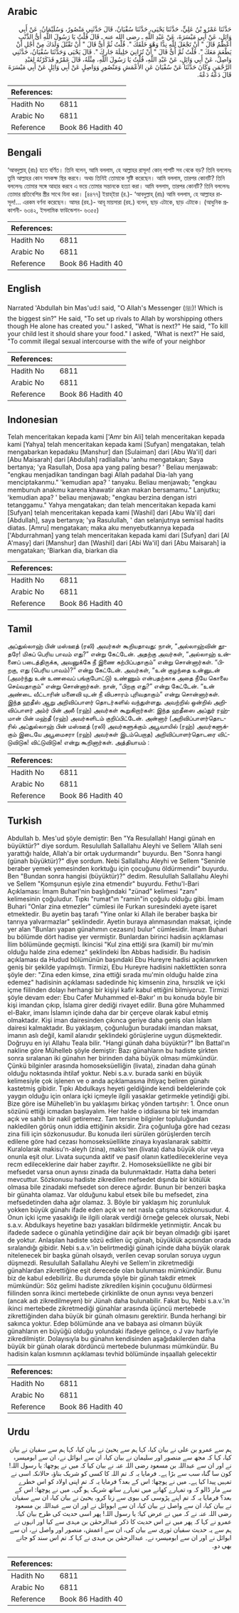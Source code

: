 ## Arabic


<div dir="rtl" lang="ar" style={{fontSize:'larger',backgroundColor:'#f8f9fa',padding:20}}>
حَدَّثَنَا عَمْرُو بْنُ عَلِيٍّ، حَدَّثَنَا يَحْيَى، حَدَّثَنَا سُفْيَانُ، قَالَ حَدَّثَنِي مَنْصُورٌ، وَسُلَيْمَانُ، عَنْ أَبِي وَائِلٍ، عَنْ أَبِي مَيْسَرَةَ، عَنْ عَبْدِ اللَّهِ ـ رضى الله عنه ـ قَالَ قُلْتُ يَا رَسُولَ اللَّهِ أَىُّ الذَّنْبِ أَعْظَمُ قَالَ ‏"‏ أَنْ تَجْعَلَ لِلَّهِ نِدًّا وَهْوَ خَلَقَكَ ‏"‏‏.‏ قُلْتُ ثُمَّ أَىٌّ قَالَ ‏"‏ أَنْ تَقْتُلَ وَلَدَكَ مِنْ أَجْلِ أَنْ يَطْعَمَ مَعَكَ ‏"‏‏.‏ قُلْتُ ثُمَّ أَىٌّ قَالَ ‏"‏ أَنْ تُزَانِيَ حَلِيلَةَ جَارِكَ ‏"‏‏.‏ قَالَ يَحْيَى وَحَدَّثَنَا سُفْيَانُ، حَدَّثَنِي وَاصِلٌ، عَنْ أَبِي وَائِلٍ، عَنْ عَبْدِ اللَّهِ، قُلْتُ يَا رَسُولَ اللَّهِ، مِثْلَهُ، قَالَ عَمْرٌو فَذَكَرْتُهُ لِعَبْدِ الرَّحْمَنِ وَكَانَ حَدَّثَنَا عَنْ سُفْيَانَ عَنِ الأَعْمَشِ وَمَنْصُورٍ وَوَاصِلٍ عَنْ أَبِي وَائِلٍ عَنْ أَبِي مَيْسَرَةَ قَالَ دَعْهُ دَعْهُ‏.‏
</div>
<div style={{backgroundColor:'#f8f9fa',padding:20, marginBottom: 10}}><table> <thead> <tr> <th>References:</th> <th></th> </tr> </thead> <tbody><tr><td>Hadith No</td><td>6811</td></tr><tr><td>Arabic No</td><td>6811</td></tr><tr><td>Reference</td><td>Book 86 Hadith 40</td></tr></tbody></table></div>

## Bengali


<div dir="ltr" lang="bn" style={{fontSize:'larger',backgroundColor:'#f8f9fa',padding:20}}>
‘আবদুল্লাহ্ (রাঃ) হতে বর্ণিত। তিনি বলেন, আমি বললাম, হে আল্লাহর রাসূল! কোন্ পাপটি সব থেকে বড়? তিনি বললেনঃ তুমি আল্লাহর কোন সমকক্ষ স্থির করবে। অথচ তিনিই তোমাকে সৃষ্টি করেছেন। আমি বললাম, তারপর কোনটি? তিনি বললেনঃ তোমার সঙ্গে আহার করবে এ ভয়ে তোমার সন্তানকে হত্যা করা। আমি বললাম, তারপর কোনটি? তিনি বললেনঃ তোমার প্রতিবেশির স্ত্রীর সাথে যিনা করা। [৪৪৭৭] ইয়াহ্ইয়া (র.)- ‘আবদুল্লাহ্ (রাঃ) আমি বললাম, হে আল্লাহর রাসূল!... এরকম বর্ণনা করেছেন। আমর (রহ.)- আবূ মায়সারা (রহ.) বলেন, ছাড় এটাকে, ছাড় এটাকে। (আধুনিক প্রকাশনী- ৬৩৪২, ইসলামিক ফাউন্ডেশন- ৬৩৫৫)
</div>
<div style={{backgroundColor:'#f8f9fa',padding:20, marginBottom: 10}}><table> <thead> <tr> <th>References:</th> <th></th> </tr> </thead> <tbody><tr><td>Hadith No</td><td>6811</td></tr><tr><td>Arabic No</td><td>6811</td></tr><tr><td>Reference</td><td>Book 86 Hadith 40</td></tr></tbody></table></div>

## English


<div dir="ltr" lang="en" style={{fontSize:'larger',backgroundColor:'#f8f9fa',padding:20}}>
Narrated 'Abdullah bin Mas'ud:I said, "O Allah's Messenger (ﷺ)! Which is the biggest sin?" He said, "To set up rivals to Allah by worshipping others though He alone has created you." I asked, "What is next?" He said, "To kill your child lest it should share your food." I asked, "What is next?" He said, "To commit illegal sexual intercourse with the wife of your neighbor
</div>
<div style={{backgroundColor:'#f8f9fa',padding:20, marginBottom: 10}}><table> <thead> <tr> <th>References:</th> <th></th> </tr> </thead> <tbody><tr><td>Hadith No</td><td>6811</td></tr><tr><td>Arabic No</td><td>6811</td></tr><tr><td>Reference</td><td>Book 86 Hadith 40</td></tr></tbody></table></div>

## Indonesian


<div dir="ltr" lang="id" style={{fontSize:'larger',backgroundColor:'#f8f9fa',padding:20}}>
Telah menceritakan kepada kami ['Amr bin Ali] telah menceritakan kepada kami [Yahya] telah menceritakan kepada kami [Sufyan] mengatakan, telah mengabarkan kepadaku [Manshur] dan [Sulaiman] dari [Abu Wa'il] dari [Abu Maisarah] dari [Abdullah] radliallahu 'anhu mengatakan; Saya bertanya; 'ya Rasullah, Dosa apa yang paling besar? ' Beliau menjawab: "engkau menjadikan tandingan bagi Allah padahal Dia-lah yang menciptakanmu." 'kemudian apa? ' tanyaku. Beliau menjawab; "engkau membunuh anakmu karena khawatir akan makan bersamamu." Lanjutku; 'kemudian apa? ' beliau menjawab; "engkau berzina dengan istri tetanggamu." Yahya mengatakan; dan telah menceritakan kepada kami [Sufyan] telah menceritakan kepada kami [Washil] dari [Abu Wa'il] dari [Abdullah], saya bertanya; 'ya Rasulullah, ' dan selanjutnya semisal hadits diatas. [Amru] mengatakan; maka aku menyebutkannya kepada ['Abdurrahman] yang telah menceritakan kepada kami dari [Sufyan] dari [Al A'masy] dari [Manshur] dan [Washil] dari [Abi Wa'il] dari [Abu Maisarah] ia mengatakan; 'Biarkan dia, biarkan dia
</div>
<div style={{backgroundColor:'#f8f9fa',padding:20, marginBottom: 10}}><table> <thead> <tr> <th>References:</th> <th></th> </tr> </thead> <tbody><tr><td>Hadith No</td><td>6811</td></tr><tr><td>Arabic No</td><td>6811</td></tr><tr><td>Reference</td><td>Book 86 Hadith 40</td></tr></tbody></table></div>

## Tamil


<div dir="ltr" lang="ta" style={{fontSize:'larger',backgroundColor:'#f8f9fa',padding:20}}>
அப்துல்லாஹ் பின் மஸ்ஊத் (ரலி) அவர்கள் கூறியதாவது: நான், “அல்லாஹ்வின் தூதரே! மிகப் பெரிய பாவம் எது?” என்று கேட்டேன். அதற்கு அவர்கள், “அல்லாஹ் உன்னைப் படைத்திருக்க, அவனுக்கே நீ இணை கற்பிப்பதாகும்” என்று சொன்னார்கள். “பிறகு, எது (பெரிய பாவம்)?” என்று கேட்டேன். அவர்கள், “உன் குழந்தை உன்னுடன் (அமர்ந்து உன் உணவைப் பங்குபோட்டு) உண்ணும் என்பதற்காக அதை நீயே கொலை செய்வதாகும்” என்று சொன்னார்கள். நான், “பிறகு எது?” என்று கேட்டேன். “உன் அண்டை வீட்டாரின் மனைவி யுடன் நீ விபசாரம் புரிவதாகும்” என்று சொன்னார்கள். இந்த ஹதீஸ் ஆறு அறிவிப்பாளர் தொடர்களில் வந்துள்ளது. அவற்றில் ஒன்றில் அறிவிப்பாளர் அம்ர் பின் அலீ (ரஹ்) அவர்கள் கூறுகிறார்கள்: இந்த ஹதீஸை அப்துர் ரஹ்மான் பின் மஹ்தீ (ரஹ்) அவர்களிடம் குறிப்பிட்டேன். அன்னார் (அறிவிப்பாளர்தொடரில் அப்துல்லாஹ் பின் மஸ்ஊத் (ரலி) அவர்களுக்கும் அபூவாயில் (ரஹ்) அவர்களுக்கும் இடையே அபூமைசரா (ரஹ்) அவர்கள் இடம்பெறாத) அறிவிப்பாளர்தொடரை விட்டுவிடுக! விட்டுவிடுக! என்று கூறினார்கள். அத்தியாயம் :
</div>
<div style={{backgroundColor:'#f8f9fa',padding:20, marginBottom: 10}}><table> <thead> <tr> <th>References:</th> <th></th> </tr> </thead> <tbody><tr><td>Hadith No</td><td>6811</td></tr><tr><td>Arabic No</td><td>6811</td></tr><tr><td>Reference</td><td>Book 86 Hadith 40</td></tr></tbody></table></div>

## Turkish


<div dir="ltr" lang="tr" style={{fontSize:'larger',backgroundColor:'#f8f9fa',padding:20}}>
Abdullah b. Mes'ud şöyle demiştir: Ben "Ya Resulallah! Hangi günah en büyüktür?" diye sordum. Resulullah Sallallahu Aleyhi ve Sellem 'Allah seni yarattığı halde, Allah'a bir ortak uydurmandır" buyurdu. Ben "Sonra hangi (günah büyüktür)?" diye sordum. Nebi Sallallahu Aleyhi ve Sellem "Seninle beraber yemek yemesinden korktuğu için çocuğunu öldürmendir" buyurdu. Ben "Bundan sonra hangisi (büyüktür)?" dedim. Resulullah Sallallahu Aleyhi ve Sellem "Komşunun eşiyle zina etmendir" buyurdu. Fethu'l-Bari Açıklaması: İmam Buharl'nin başlığındaki "zünad" kelimesi "zanı" kelimesinin çoğuludur. Tıpkı "rumat"ın "ramin"in çoğulu olduğu gibi. İmam Buhari "Onlar zina etmezler" cümlesi ile Furkan suresindeki ayete işaret etmektedir. Bu ayetin baş tarafı "Yine onlar ki Allah ile beraber başka bir tanrıya yalvarmazlar" şeklindedir. Ayetin buraya alınmasından maksat, içinde yer alan "Bunları yapan günahımın cezasını) bulur" cümlesidir. İmam Buhari bu bölümde dört hadise yer vermiştir. Bunlardan birinci hadisin açıklaması İlim bölümünde geçmişti. İkincisi "Kul zina ettiği sıra (kamil) bir mu'min olduğu halde zina edemez" şeklindeki İbn Abbas hadisidir. Bu hadisin açıklaması da Hudud bölümünün başındaki Ebu Hureyre hadisi açıklanırken geniş bir şekilde yapılmıştı. Tirmizi, Ebu Hureyre hadisini naklettikten sonra şöyle der: "Zina eden kimse, zina ettiği sırada mu'min olduğu halde zina edemez" hadisinin açıklaması sadedinde hiç kimsenin zina, hırsızlık ve içki içme fiilinden dolayı herhangi bir kişiyi kafir kabul ettiğini bilmiyoruz. Tirmizi şöyle devam eder: Ebu Cafer Muhammed el-Bakır' ın bu konuda böyle bir kişi imandan çıkıp, İslama girer dediği rivayet edilir. Buna göre Muhammed el-Bakır, imanı İslamın içinde daha dar bir çerçeve olarak kabul etmiş olmaktadır. Kişi iman dairesinden çıkınca geriye daha geniş olan İslam dairesi kalmaktadır. Bu yaklaşım, çoğunluğun buradaki imandan maksat, imanın aslı değil, kamil alanıdır şeklindeki görüşlerine uygun düşmektedir. Doğruyu en iyi Allahu Teala bilir. "Hangi günah daha büyüktür?" İbn Battal'ın nakline göre Mühelleb şöyle demiştir: Bazı günahların bu hadiste şirkten sonra sıralanan iki günahın her birinden daha büyük olması mümkündür. Çünkü bilginler arasında homoseksüelliğin (livata), zinadan daha günah olduğu noktasında ihtilaf yoktur. Nebi s.a.v. burada sanki en büyük kelimesiyle çok işlenen ve o anda açıklamasına ihtiyaç beliren günahı kastetmiş gibidir. Tıpkı Abdulkays heyeti geldiğinde kendi beldelerinde çok yaygın olduğu için onlara içki içmeyle ilgili yasaklar getirmekle yetindiği gibi. Bize göre ise Mühelleb'in bu yaklaşımı birkaç yönden tartışıhr: 1. Önce onun sözünü ettiği icmadan başlayalım. Her halde o iddiasına bir tek imamdan açık ve sahih bir nakil getiremez. Tam tersine bilginler topluluğundan nakledilen görüş onun iddia ettiğinin aksidir. Zira çoğunluğa göre had cezası zina fiili için sözkonusudur. Bu konuda ileri sürülen görüşlerden tercih edilene göre had cezası homoseksüellikte zinaya kıyaslanarak sabittir. Kuralolarak makisu'n-aleyh (zina), makis'ten (livata) daha büyük olur veya onunla eşit olur. Livata suçunda aktif ve pasif olanın katledileceklerine veya recm edileceklerine dair haber zayıftır. 2. Homoseksüellikte ne gibi bir mefsedet varsa onun aynısı zinada da bulunmaktadır. Hatta daha beteri mevcuttur. Sözkonusu hadiste zikredilen mefsedet dışında bir kötülük olmasa bile zinadaki mefsedet son derece ağırdır. Bunun bir benzeri başka bir günahta olamaz. Var olduğunu kabul etsek bile bu mefsedet, zina mefsedetinden daha ağır olamaz. 3. Böyle bir yaklaşım hiç zorunluluk yokken büyük günahı ifade eden açık ve net nasla çatışma sözkonusudur. 4. Onun içki içme yasaklığı ile ilgili olarak verdiği örneğe gelecek olursak, Nebi s.a.v. Abdulkays heyetine bazı yasakları bildirmekle yetinmiştir. Ancak bu ifadede sadece o günahla yetindiğine dair açık bir beyan olmadığı gibi işaret de yoktur. Anlaşılan hadiste sözü edilen üç günah, büyüklük açısından orada sıralandığı gibidir. Nebi s.a.v.'in belirtmediği günah içinde daha büyük olarak nitelenecek bir başka günah olsaydı, verilen cevap sorulan soruya uygun düşmezdi. Resulullah Sallallahu Aleyhi ve Sellem'in zikretmediği günahlardan zikrettiğine eşit derecede olan bulunması mümkündür. Bunu biz de kabul edebiliriz. Bu durumda şöyle bir günah takdir etmek mümkündür: Söz gelimi hadiste zikredilen kişinin çocuğunu öldürmesi fiilinden sonra ikinci mertebede çirkinlikte de onun aynısı veya benzeri (ancak adı zikredilmeyen) bir Jünah daha bulunabilir. Fakat bu, Nebi s.a.v.'in ikinci mertebede zikretmediği günahlar arasında üçüncü mertebede zikrettiğinden daha büyük bir günah olmasını gerektirir. Bunda herhangi bir sakınca yoktur. Edep bölümünde ana ve babaya asi olmanın büyük günahların en büyüğü olduğu yolundaki ifadeye gelince, o J vav harfiyle zikredilmiştir. Dolayısıyla bu günahın kendisinden aşağıdakilerden daha büyük bir günah olarak dördüncü mertebede bulunması mümkündür. Bu hadisin kalan kısmının açıklaması tevhid bölümünde inşaallah gelecektir
</div>
<div style={{backgroundColor:'#f8f9fa',padding:20, marginBottom: 10}}><table> <thead> <tr> <th>References:</th> <th></th> </tr> </thead> <tbody><tr><td>Hadith No</td><td>6811</td></tr><tr><td>Arabic No</td><td>6811</td></tr><tr><td>Reference</td><td>Book 86 Hadith 40</td></tr></tbody></table></div>

## Urdu


<div dir="rtl" lang="ur" style={{fontSize:'larger',backgroundColor:'#f8f9fa',padding:20}}>
ہم سے عمرو بن علی نے بیان کیا، کہا ہم سے یحییٰ نے بیان کیا، کہا ہم سے سفیان نے بیان کیا، کہا کہ مجھ سے منصور اور سلیمان نے بیان کیا، ان سے ابوائل نے، ان سے ابومیسرہ نے اور ان سے عبداللہ بن مسعود رضی اللہ عنہ نے بیان کیا کہ میں نے پوچھا: یا رسول اللہ! کون سا گناہ سب سے بڑا ہے۔ فرمایا یہ کہ تم اللہ کا کسی کو شریک بناؤ، حالانکہ اسی نے تمہیں پیدا کیا ہے۔ میں نے پوچھا: اس کے بعد؟ فرمایا یہ کہ تم اپنی اولاد کو اس خطرے سے مار ڈالو کہ وہ تمہارے کھانے میں تمہارے ساتھ شریک ہو گی۔ میں نے پوچھا: اس کے بعد؟ فرمایا یہ کہ تم اپنے پڑوسی کی بیوی سے زنا کرو، یحییٰ نے بیان کیا، ان سے سفیان نے بیان کیا، ان سے واصل نے بیان کیا، ان سے ابووائل نے اور ان سے عبداللہ بن مسعود رضی اللہ عنہ نے کہ میں نے عرض کیا: یا رسول اللہ! پھر اسی حدیث کی طرح بیان کیا۔ عمرو نے کہا کہ پھر میں نے اس حدیث کا ذکر عبدالرحمٰن بن مہدی سے کیا اور انہوں نے ہم سے یہ حدیث سفیان ثوری سے بیان کی، ان سے اعمش، منصور اور واصل نے، ان سے ابوائل نے اور ان سے ابومیسرہ نے۔ عبدالرحمٰن بن مہدی نے کہا کہ تم اس سند کو جانے بھی دو۔
</div>
<div style={{backgroundColor:'#f8f9fa',padding:20, marginBottom: 10}}><table> <thead> <tr> <th>References:</th> <th></th> </tr> </thead> <tbody><tr><td>Hadith No</td><td>6811</td></tr><tr><td>Arabic No</td><td>6811</td></tr><tr><td>Reference</td><td>Book 86 Hadith 40</td></tr></tbody></table></div>